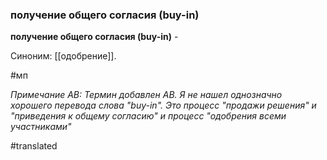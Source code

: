 ### получение общего согласия (buy-in)

**получение общего согласия (buy-in)** -

Синоним: [[одобрение]].

#мп

*Примечание АВ: Термин добавлен АВ. Я не нашел однозначно хорошего перевода слова "buy-in". Это процесс "продажи решения" и "приведения к общему согласию" и процесс "одобрения всеми участниками"*

#translated
